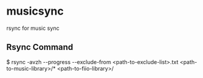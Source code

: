 # musicsync
rsync for music sync

## Rsync Command
$ rsync -avzh --progress --exclude-from \<path-to-exclude-list\>.txt \<path-to-music-library\>/\* \<path-to-fiio-library\>/
